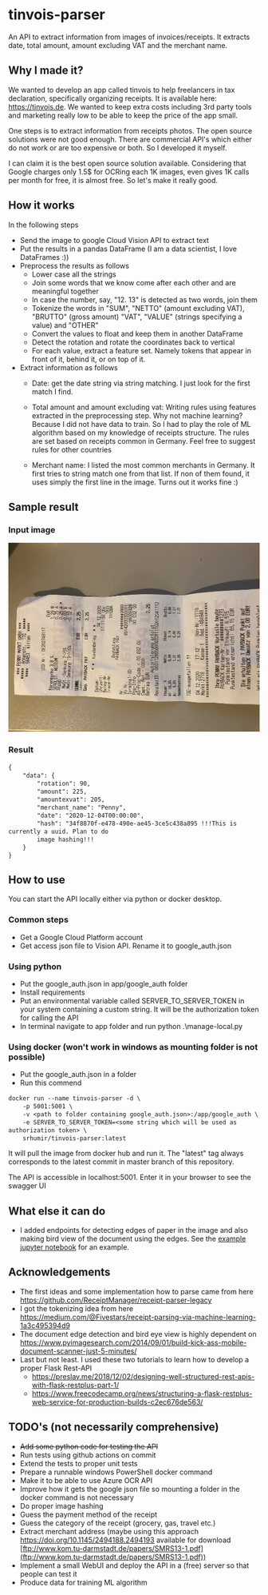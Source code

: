 # tinvois-parser

An API to extract information from images of invoices/receipts. It extracts date, total amount,
amount excluding VAT and the merchant name.

## Why I made it?

We wanted to develop an app called tinvois to help freelancers in tax declaration,
specifically organizing receipts. It is available here: https://tinvois.de. We wanted to keep extra
costs including 3rd party tools and marketing really low to be able to keep the price of
the app small.

One steps is to extract information from receipts photos. The open source solutions were not
good enough. There are commercial API's which either do not work or are too expensive or both.
So I developed it myself.

I can claim it is the best open source solution available.
Considering that Google charges only 1.5$ for OCRing each 1K images, even gives 1K calls per month for free, it is almost free.
So let's make it really good.

## How it works

In the following steps

* Send the image to google Cloud Vision API to extract text
* Put the results in a pandas DataFrame (I am a data scientist, I love DataFrames :))
* Preprocess the results as follows
    - Lower case all the strings
    - Join some words that we know come after each other and are meaningful together
    - In case the number, say, "12. 13" is detected as two words, join them
    - Tokenize the words in "SUM", "NETTO" (amount excluding VAT), "BRUTTO" (gross amount)
        "VAT", "VALUE" (strings specifying a value) and "OTHER"
    - Convert the values to float and keep them in another DataFrame
    - Detect the rotation and rotate the coordinates back to vertical
    - For each value, extract a feature set. Namely tokens that appear in front of it,
      behind it, or on top of it.
* Extract information as follows
    - Date: get the date string via string matching. I just look for the first match I find.
    - Total amount and amount excluding vat: Writing rules using features extracted in the
        preprocessing step.
        Why not machine learning? Because I did not have data to train.
        So I had to play the role of ML algorithm based on my knowledge of receipts structure.
        The rules are set based on receipts common in Germany. Feel free to suggest rules for
        other countries

    - Merchant name: I listed the most common merchants in Germany. It first tries to string
        match one from that list. If non of them found, it uses simply the first line in
        the image. Turns out it works fine :)

## Sample result

### Input image
![Sample receipt](app/test/resource/sample_receipts/penny3.jpg)

### Result

```
{
    "data": {
        "rotation": 90,
        "amount": 225,
        "amountexvat": 205,
        "merchant_name": "Penny",
        "date": "2020-12-04T00:00:00",
        "hash": "34f8870f-e478-490e-ae45-3ce5c438a895 !!!This is currently a uuid. Plan to do
        image hashing!!!
    }
}
```

## How to use

You can start the API locally either via python or docker desktop.

### Common steps

* Get a Google Cloud Platform account
* Get access json file to Vision API. Rename it to google_auth.json

### Using python

* Put the google_auth.json in app/google_auth folder
* Install requirements
* Put an environmental variable called SERVER_TO_SERVER_TOKEN in your system containing a
  custom string. It will be the authorization token for calling the API
* In terminal navigate to app folder and run python .\manage-local.py
    
### Using docker (won't work in windows as mounting folder is not possible)

* Put the google_auth.json in a folder
* Run this commend
```
docker run --name tinvois-parser -d \
    -p 5001:5001 \
    -v <path to folder containing google_auth.json>:/app/google_auth \
    -e SERVER_TO_SERVER_TOKEN=<some string which will be used as authorization token> \
    srhumir/tinvois-parser:latest
```
It will pull the image from docker hub and run it. The "latest" tag always corresponds to the
latest commit in master branch of this repository.

The API is accessible in localhost:5001. Enter it in your browser to see the swagger UI

## What else it can do

* I added endpoints for detecting edges of paper in the image and also making bird
    view of the document using the edges. See the
    [example jupyter notebook](./examples/try%20endpoints.ipynb) for an example.

## Acknowledgements

* The first ideas and some implementation how to parse came from here
    https://github.com/ReceiptManager/receipt-parser-legacy
* I got the tokenizing idea from here
    https://medium.com/@Fivestars/receipt-parsing-via-machine-learning-1a3c495394d9
* The document edge detection and bird eye view is highly dependent on
    https://www.pyimagesearch.com/2014/09/01/build-kick-ass-mobile-document-scanner-just-5-minutes/
* Last but not least. I used these two tutorials to learn how to develop a proper Flask Rest-API
    - https://preslav.me/2018/12/02/designing-well-structured-rest-apis-with-flask-restplus-part-1/
    - https://www.freecodecamp.org/news/structuring-a-flask-restplus-web-service-for-production-builds-c2ec676de563/

## TODO's (not necessarily comprehensive)

* ~~Add some python code for testing the API~~
* Run tests using github actions on commit
* Extend the tests to proper unit tests
* Prepare a runnable windows PowerShell docker command
* Make it to be able to use Azure OCR API
* Improve how it gets the google json file so mounting a folder in the docker command is not
    necessary
* Do proper image hashing
* Guess the payment method of the receipt
* Guess the category of the receipt (grocery, gas, travel etc.)
* Extract merchant address (maybe using this approach https://doi.org/10.1145/2494188.2494193
  available for download [ftp://www.kom.tu-darmstadt.de/papers/SMRS13-1.pdf](ftp://www.kom.tu-darmstadt.de/papers/SMRS13-1.pdf))
* Implement a small WebUI and deploy the API in a (free) server so that people can test it
* Produce data for training ML algorithm
